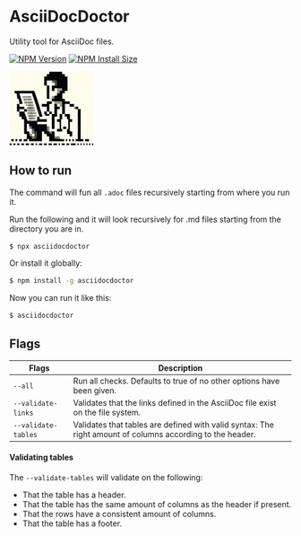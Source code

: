 # AsciiDocDoctor

Utility tool for AsciiDoc files.

[![NPM Version][npm-version-image]][npm-url]
[![NPM Install Size][npm-install-size-image]][npm-install-size-url]

<img src="https://raw.githubusercontent.com/anderslatif/AsciiDocDoctor/main/asciidocdoctorlogo.png" alt="AsciiDoc asciidocdoctor logo" width="150" >

## How to run

The command will fun all `.adoc` files recursively starting from where you run it. 

Run the following and it will look recursively for .md files starting from the directory you are in.

```bash
$ npx asciidocdoctor
```

Or install it globally:

```bash
$ npm install -g asciidocdoctor
```

Now you can run it like this:

```bash
$ asciidocdoctor
```

## Flags


| Flags            | Description                                                                                                   |
|------------------|-------------------------------------------------------------------------------------------------------|
| `--all` | Run all checks. Defaults to true of no other options have been given.                        |
| `--validate-links` | Validates that the links defined in the AsciiDoc file exist on the file system.                        |
| `--validate-tables` | Validates that tables are defined with valid syntax: The right amount of columns according to the header.                  |


#### Validating tables

The `--validate-tables` will validate on the following:

- That the table has a header.
- That the table has the same amount of columns as the header if present.
- That the rows have a consistent amount of columns. 
- That the table has a footer. 


[npm-version-image]: https://img.shields.io/npm/v/asciidocdoctor.svg
[npm-url]: https://www.npmjs.com/package/asciidocdoctor
[npm-install-size-image]: https://packagephobia.com/badge?p=asciidocdoctor
[npm-install-size-url]: https://packagephobia.com/result?p=asciidocdoctor

